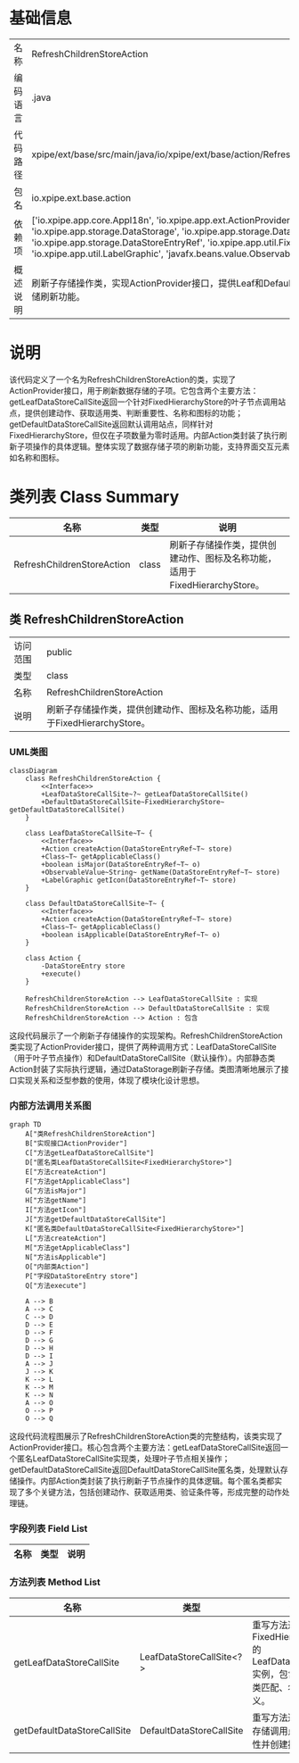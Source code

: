 # 基础信息

|      |      |
|------|------|
| 名称 | RefreshChildrenStoreAction |
| 编码语言 | .java |
| 代码路径 | xpipe/ext/base/src/main/java/io/xpipe/ext/base/action/RefreshChildrenStoreAction.java |
| 包名 | io.xpipe.ext.base.action |
| 依赖项 | ['io.xpipe.app.core.AppI18n', 'io.xpipe.app.ext.ActionProvider', 'io.xpipe.app.storage.DataStorage', 'io.xpipe.app.storage.DataStoreEntry', 'io.xpipe.app.storage.DataStoreEntryRef', 'io.xpipe.app.util.FixedHierarchyStore', 'io.xpipe.app.util.LabelGraphic', 'javafx.beans.value.ObservableValue', 'lombok.Value'] |
| 概述说明 | 刷新子存储操作类，实现ActionProvider接口，提供Leaf和Default两种调用方式，执行子存储刷新功能。 |

# 说明

该代码定义了一个名为RefreshChildrenStoreAction的类，实现了ActionProvider接口，用于刷新数据存储的子项。它包含两个主要方法：getLeafDataStoreCallSite返回一个针对FixedHierarchyStore的叶子节点调用站点，提供创建动作、获取适用类、判断重要性、名称和图标的功能；getDefaultDataStoreCallSite返回默认调用站点，同样针对FixedHierarchyStore，但仅在子项数量为零时适用。内部Action类封装了执行刷新子项操作的具体逻辑。整体实现了数据存储子项的刷新功能，支持界面交互元素如名称和图标。

# 类列表 Class Summary

| 名称   | 类型  | 说明 |
|-------|------|-------------|
| RefreshChildrenStoreAction | class | 刷新子存储操作类，提供创建动作、图标及名称功能，适用于FixedHierarchyStore。 |



## 类 RefreshChildrenStoreAction

|      |      |
|------|------|
| 访问范围 | public |
| 类型 | class |
| 名称 | RefreshChildrenStoreAction |
| 说明 | 刷新子存储操作类，提供创建动作、图标及名称功能，适用于FixedHierarchyStore。 |


### UML类图

```mermaid
classDiagram
    class RefreshChildrenStoreAction {
        <<Interface>>
        +LeafDataStoreCallSite~?~ getLeafDataStoreCallSite()
        +DefaultDataStoreCallSite~FixedHierarchyStore~ getDefaultDataStoreCallSite()
    }

    class LeafDataStoreCallSite~T~ {
        <<Interface>>
        +Action createAction(DataStoreEntryRef~T~ store)
        +Class~T~ getApplicableClass()
        +boolean isMajor(DataStoreEntryRef~T~ o)
        +ObservableValue~String~ getName(DataStoreEntryRef~T~ store)
        +LabelGraphic getIcon(DataStoreEntryRef~T~ store)
    }

    class DefaultDataStoreCallSite~T~ {
        <<Interface>>
        +Action createAction(DataStoreEntryRef~T~ store)
        +Class~T~ getApplicableClass()
        +boolean isApplicable(DataStoreEntryRef~T~ o)
    }

    class Action {
        -DataStoreEntry store
        +execute()
    }

    RefreshChildrenStoreAction --> LeafDataStoreCallSite : 实现
    RefreshChildrenStoreAction --> DefaultDataStoreCallSite : 实现
    RefreshChildrenStoreAction --> Action : 包含
```

这段代码展示了一个刷新子存储操作的实现架构。RefreshChildrenStoreAction类实现了ActionProvider接口，提供了两种调用方式：LeafDataStoreCallSite（用于叶子节点操作）和DefaultDataStoreCallSite（默认操作）。内部静态类Action封装了实际执行逻辑，通过DataStorage刷新子存储。类图清晰地展示了接口实现关系和泛型参数的使用，体现了模块化设计思想。


### 内部方法调用关系图

```mermaid
graph TD
    A["类RefreshChildrenStoreAction"]
    B["实现接口ActionProvider"]
    C["方法getLeafDataStoreCallSite"]
    D["匿名类LeafDataStoreCallSite<FixedHierarchyStore>"]
    E["方法createAction"]
    F["方法getApplicableClass"]
    G["方法isMajor"]
    H["方法getName"]
    I["方法getIcon"]
    J["方法getDefaultDataStoreCallSite"]
    K["匿名类DefaultDataStoreCallSite<FixedHierarchyStore>"]
    L["方法createAction"]
    M["方法getApplicableClass"]
    N["方法isApplicable"]
    O["内部类Action"]
    P["字段DataStoreEntry store"]
    Q["方法execute"]

    A --> B
    A --> C
    C --> D
    D --> E
    D --> F
    D --> G
    D --> H
    D --> I
    A --> J
    J --> K
    K --> L
    K --> M
    K --> N
    A --> O
    O --> P
    O --> Q
```

这段代码流程图展示了RefreshChildrenStoreAction类的完整结构，该类实现了ActionProvider接口。核心包含两个主要方法：getLeafDataStoreCallSite返回一个匿名LeafDataStoreCallSite实现类，处理叶子节点相关操作；getDefaultDataStoreCallSite返回DefaultDataStoreCallSite匿名类，处理默认存储操作。内部Action类封装了执行刷新子节点操作的具体逻辑。每个匿名类都实现了多个关键方法，包括创建动作、获取适用类、验证条件等，形成完整的动作处理链。

### 字段列表 Field List

| 名称  | 类型  | 说明 |
|-------|-------|------|

### 方法列表 Method List

| 名称  | 类型  | 说明 |
|-------|-------|------|
| getLeafDataStoreCallSite | LeafDataStoreCallSite<?> | 重写方法返回处理FixedHierarchyStore的LeafDataStoreCallSite实例，包含创建动作、类匹配、名称和图标定义。 |
| getDefaultDataStoreCallSite | DefaultDataStoreCallSite<FixedHierarchyStore> | 重写方法返回默认数据存储调用点，检查适用性并创建操作。 |




